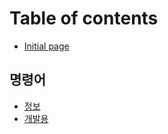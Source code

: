# Table of contents

* [Initial page](README.md)

## 명령어 <a id="commands"></a>

* [정보](commands/information.md)
* [개발용](commands/develop.md)

